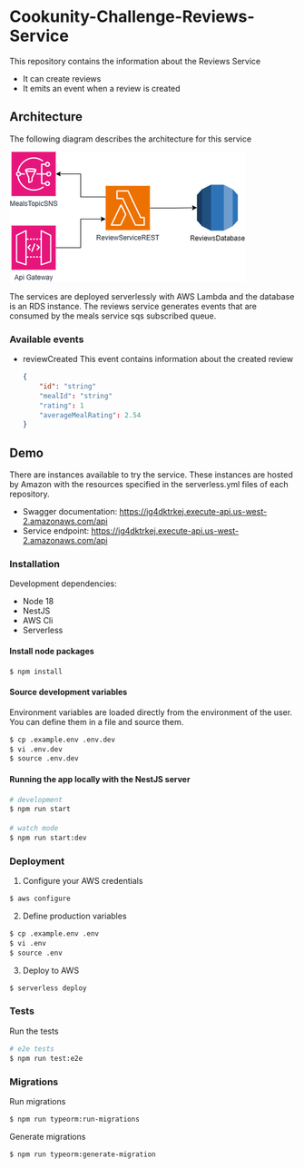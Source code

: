 # Cookunity-Challenge-Reviews-Service

This repository contains the information about the Reviews Service

- It can create reviews
- It emits an event when a review is created

## Architecture

The following diagram describes the architecture for this service

![](https://github.com/nosedam/Cookunity-Challenge/blob/main/img/reviews-service.drawio.png)

The services are deployed serverlessly with AWS Lambda and the database is an RDS instance.
The reviews service generates events that are consumed by the meals service sqs subscribed queue.

### Available events

- reviewCreated
  This event contains information about the created review

  ```json
  {
      "id": "string"
      "mealId": "string"
      "rating": 1
      "averageMealRating": 2.54
  }
  ```


## Demo

There are instances available to try the service. These instances are hosted by Amazon with the resources specified in the serverless.yml files of each repository.

- Swagger documentation: https://ig4dktrkej.execute-api.us-west-2.amazonaws.com/api
- Service endpoint: https://ig4dktrkej.execute-api.us-west-2.amazonaws.com/api

### Installation

Development dependencies:

- Node 18
- NestJS
- AWS Cli
- Serverless

#### Install node packages

```bash
$ npm install
```

#### Source development variables

Environment variables are loaded directly from the environment of the user.
You can define them in a file and source them.

```bash
$ cp .example.env .env.dev
$ vi .env.dev
$ source .env.dev
```


#### Running the app locally with the NestJS server

```bash
# development
$ npm run start

# watch mode
$ npm run start:dev
```

### Deployment

1. Configure your AWS credentials

```bash
$ aws configure
```

2. Define production variables

```bash
$ cp .example.env .env
$ vi .env
$ source .env
```

3. Deploy to AWS

```bash
$ serverless deploy
```

### Tests

Run the tests
```bash
# e2e tests
$ npm run test:e2e
```

### Migrations

Run migrations

```bash
$ npm run typeorm:run-migrations
```

Generate migrations

```bash
$ npm run typeorm:generate-migration
```
